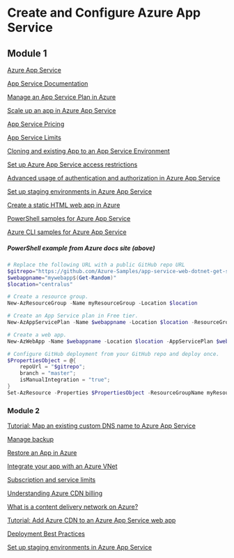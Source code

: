 # Create and Configure Azure App Service

## Module 1

[Azure App Service](https://azure.microsoft.com/en-us/services/app-service/)

[App Service Documentation](https://docs.microsoft.com/en-us/azure/app-service/)

[Manage an App Service Plan in Azure](https://docs.microsoft.com/en-us/azure/app-service/app-service-plan-manage)

[Scale up an app in Azure App Service](https://docs.microsoft.com/en-us/azure/app-service/manage-scale-up)

[App Service Pricing](https://azure.microsoft.com/en-us/pricing/details/app-service/windows/)

[App Service Limits](https://docs.microsoft.com/en-us/azure/azure-resource-manager/management/azure-subscription-service-limits#app-service-limits)

[Cloning and existing App to an App Service Environment](https://docs.microsoft.com/en-us/azure/app-service/app-service-web-app-cloning)

[Set up Azure App Service access restrictions](https://docs.microsoft.com/en-us/azure/app-service/app-service-ip-restrictions)

[Advanced usage of authentication and authorization in Azure App Service](https://docs.microsoft.com/en-us/azure/app-service/app-service-authentication-how-to)

[Set up staging environments in Azure App Service](https://docs.microsoft.com/en-us/azure/app-service/deploy-staging-slots)

[Create a static HTML web app in Azure](https://docs.microsoft.com/en-us/azure/app-service/quickstart-html)

[PowerShell samples for Azure App Service](https://docs.microsoft.com/en-us/azure/app-service/samples-powershell)

[Azure CLI samples for Azure App Service](https://docs.microsoft.com/en-us/azure/app-service/samples-cli)
##### PowerShell example from Azure docs site (above)
```powershell
# Replace the following URL with a public GitHub repo URL
$gitrepo="https://github.com/Azure-Samples/app-service-web-dotnet-get-started.git"
$webappname="mywebapp$(Get-Random)"
$location="centralus"

# Create a resource group.
New-AzResourceGroup -Name myResourceGroup -Location $location

# Create an App Service plan in Free tier.
New-AzAppServicePlan -Name $webappname -Location $location -ResourceGroupName myResourceGroup -Tier Free

# Create a web app.
New-AzWebApp -Name $webappname -Location $location -AppServicePlan $webappname -ResourceGroupName myResourceGroup

# Configure GitHub deployment from your GitHub repo and deploy once.
$PropertiesObject = @{
    repoUrl = "$gitrepo";
    branch = "master";
    isManualIntegration = "true";
}
Set-AzResource -Properties $PropertiesObject -ResourceGroupName myResourceGroup -ResourceType Microsoft.Web/sites/sourcecontrols -ResourceName $webappname/web -ApiVersion 2015-08-01 -Force
```

### Module 2

[Tutorial: Map an existing custom DNS name to Azure App Service](https://docs.microsoft.com/en-us/azure/app-service/app-service-web-tutorial-custom-domain?tabs=cname)

[Manage backup](https://docs.microsoft.com/en-us/azure/app-service/manage-backup)

[Restore an App in Azure](https://docs.microsoft.com/en-us/azure/app-service/web-sites-restore)

[Integrate your app with an Azure VNet](https://docs.microsoft.com/en-us/azure/app-service/web-sites-integrate-with-vnet)

[Subscription and service limits](https://docs.microsoft.com/en-us/azure/azure-resource-manager/management/azure-subscription-service-limits#content-delivery-network-limits)

[Understanding Azure CDN billing](https://docs.microsoft.com/en-us/azure/cdn/cdn-billing)

[What is a content delivery network on Azure?](https://docs.microsoft.com/en-us/azure/cdn/cdn-overview)

[Tutorial: Add Azure CDN to an Azure App Service web app](https://docs.microsoft.com/en-us/azure/cdn/cdn-add-to-web-app)

[Deployment Best Practices](https://docs.microsoft.com/en-us/azure/app-service/deploy-best-practices)

[Set up staging environments in Azure App Service](https://docs.microsoft.com/en-us/azure/app-service/deploy-staging-slots)
